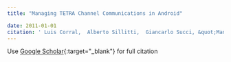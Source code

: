 ```yaml
---
title: "Managing TETRA Channel Communications in Android"

date: 2011-01-01
citation: ' Luis Corral,  Alberto Sillitti,  Giancarlo Succi, &quot;Managing TETRA Channel Communications in Android.&quot;, 2011.'
---
```

Use [Google Scholar](https://scholar.google.com/scholar?q=Managing+TETRA+Channel+Communications+in+Android){:target="_blank"} for full citation